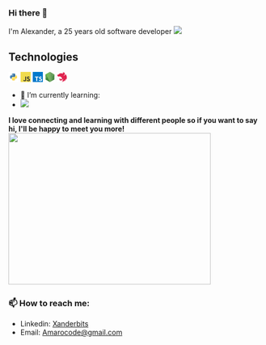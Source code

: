 ### Hi there 👋
I'm Alexander, a 25 years old software developer <img src="https://media.giphy.com/media/WUlplcMpOCEmTGBtBW/giphy.gif" width="30"> 
## Technologies 

  <img height="20" src="https://raw.githubusercontent.com/github/explore/80688e429a7d4ef2fca1e82350fe8e3517d3494d/topics/python/python.png"> <img height="20" src="https://raw.githubusercontent.com/github/explore/80688e429a7d4ef2fca1e82350fe8e3517d3494d/topics/javascript/javascript.png"> <img height="20" src="https://raw.githubusercontent.com/github/explore/80688e429a7d4ef2fca1e82350fe8e3517d3494d/topics/typescript/typescript.png"> <img height="20" src="https://raw.githubusercontent.com/github/explore/80688e429a7d4ef2fca1e82350fe8e3517d3494d/topics/nodejs/nodejs.png">    <img height="20" src="https://raw.githubusercontent.com/github/explore/37c71fdca4e12086faf8c7009793d2eb588c914e/topics/nestjs/nestjs.png">    
- 🌱 I’m currently learning: 
- <img height="20" src="https://avatars.githubusercontent.com/u/139426?s=200&v=4"> 

<b>I love connecting and learning with different people so if you want to say hi, I'll be happy to meet you more!</b></br><img src="https://media.giphy.com/media/qgQUggAC3Pfv687qPC/giphy.gif" width="400" height="300">

### 📫 How to reach me:

- Linkedin: [Xanderbits](https://www.linkedin.com/in/xanderbits/)
- Email: [Amarocode@gmail.com](mailto:amarocode@gmail.com)


